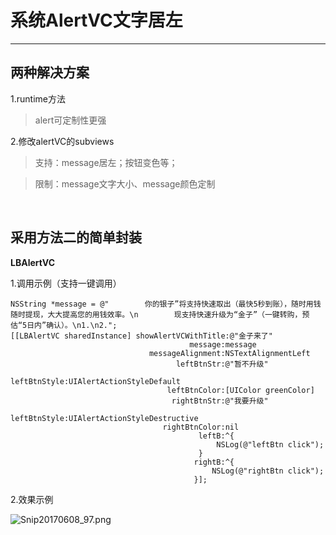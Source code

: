 # 系统AlertVC文字居左
--------------------------------------

## 两种解决方案

1.runtime方法
>alert可定制性更强

2.修改alertVC的subviews 
>支持：message居左；按钮变色等；

>限制：message文字大小、message颜色定制

</br>

## 采用方法二的简单封装

<b>LBAlertVC</b> 

1.调用示例（支持一键调用）

 ```
 NSString *message = @"        你的银子”将支持快速取出（最快5秒到账），随时用钱随时提现，大大提高您的用钱效率。\n        现支持快速升级为“金子”（一键转购，预估“5日内”确认）。\n1.\n2.";
[[LBAlertVC sharedInstance] showAlertVCWithTitle:@"金子来了"
                                         message:message
                                messageAlignment:NSTextAlignmentLeft
                                      leftBtnStr:@"暂不升级"
                                    leftBtnStyle:UIAlertActionStyleDefault
                                    leftBtnColor:[UIColor greenColor]
                                     rightBtnStr:@"我要升级"
                                    leftBtnStyle:UIAlertActionStyleDestructive
                                   rightBtnColor:nil
                                           leftB:^{
                                               NSLog(@"leftBtn click");
                                           }
                                          rightB:^{
                                              NSLog(@"rightBtn click");
                                          }];
 ```

2.效果示例
 
![Snip20170608_97.png](https://ooo.0o0.ooo/2017/06/08/593973a8daa93.png)


